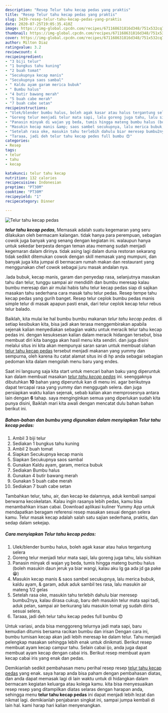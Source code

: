 ```yaml
---
description: "Resep Telur tahu kecap pedas yang praktis"
title: "Resep Telur tahu kecap pedas yang praktis"
slug: 3439-resep-telur-tahu-kecap-pedas-yang-praktis
date: 2020-07-25T19:05:35.410Z
image: https://img-global.cpcdn.com/recipes/671168631816d348/751x532cq70/telur-tahu-kecap-pedas-foto-resep-utama.jpg
thumbnail: https://img-global.cpcdn.com/recipes/671168631816d348/751x532cq70/telur-tahu-kecap-pedas-foto-resep-utama.jpg
cover: https://img-global.cpcdn.com/recipes/671168631816d348/751x532cq70/telur-tahu-kecap-pedas-foto-resep-utama.jpg
author: Milton Diaz
ratingvalue: 3.2
reviewcount: 4
recipeingredient:
- "3 biji telur"
- "1 bungkus tahu kuning"
- "2 buah tomat"
- "Secukupnya kecap manis"
- "Secukupnya saos sambal"
- " Kaldu ayam garam merica bubuk"
- " Bumbu halus"
- "4 butir bawang merah"
- "5 buah cabe merah"
- "7 buah cabe setan"
recipeinstructions:
- "Ulek/blender bumbu halus, boleh agak kasar atau halus tergantung selera"
- "Goreng telur menjadi telur mata sapi, lalu goreng juga tahu, lalu sisihkan"
- "Panasin minyak di wajan yg beda, tumis hingga mateng bumbu halus (boleh masukin daun jeruk ya biar wangi, kalau aku lg ga ada jd ga pake 😁)"
- "Masukin kecap manis &amp; saos sambel secukupnya, lalu merica bubuk, kaldu ayam, &amp; garam, aduk aduk sambil tes rasa, lalu masukin air mateng 1/2 gelas"
- "Setelah rasa oke, masukin tahu terlebih dahulu biar meresep bumbu2nya, kalau dirasa cukup, baru deh masukin telur mata sapi tadi, aduk pelan, sampai air berkurang lalu masukin tomat yg sudah diiris sesuai selera,"
- "Taraaa, jadi deh telur tahu kecap pedes full bumbu 😍"
categories:
- Resep
tags:
- telur
- tahu
- kecap

katakunci: telur tahu kecap 
nutrition: 132 calories
recipecuisine: Indonesian
preptime: "PT30M"
cooktime: "PT30M"
recipeyield: "1"
recipecategory: Dinner

---
```



![Telur tahu kecap pedas](https://img-global.cpcdn.com/recipes/671168631816d348/751x532cq70/telur-tahu-kecap-pedas-foto-resep-utama.jpg)

<b><i>telur tahu kecap pedas</i></b>, Memasak adalah suatu kegemaran yang seru dilakukan oleh bermacam kalangan. tidak hanya para perempuan, sebagian cowok juga banyak yang senang dengan kegiatan ini. walaupun hanya untuk sekedar berpesta dengan teman atau memang sudah menjadi kegemaran dalam dirinya. tidak asing lagi dalam dunia restoran sekarang tidak sedikit ditemukan cowok dengan skill memasak yang mumpuni, dan banyak juga kita jumpai di bermacam rumah makan dan restaurant yang menggunakan chef cowok sebagai juru masak andalan nya.

.lada bubuk, kecap manis, garam dan penyedap rasa, selanjutnya masukan tahu dan telur, tunggu sampai air mendidih dan bumbu meresap kalau bumbu meresap dan air mulai habis tahu telur kecap pedas siap di sajikan masakan tahu sederhana cara masak tahu telur pedas. Resep tempe tahu kecap pedas yang gurih banget. Resep telur ceplok bumbu pedas manis simple telur di masak apapun pasti enak, dari telur ceplok kecap telur rebus telur balado.

Baiklah, kita mulai ke hal bumbu bumbu makanan <i>telur tahu kecap pedas</i>. di setiap kesibukan kita, bisa jadi akan terasa menggembirakan apabila sejenak kalian menyediakan sebagian waktu untuk meracik telur tahu kecap pedas ini. dengan kesuksesan kalian dalam meracik hidangan tersebut, bisa membuat diri kita bangga akan hasil menu kita sendiri. dan juga disini melalui situs ini kita akan mempunyai saran saran untuk membuat olahan <u>telur tahu kecap pedas</u> tersebut menjadi makanan yang yummy dan sempurna, oleh karena itu catat alamat situs ini di hp anda sebagai sebagian pedoman kita dalam mengolah menu baru yang endes.


Saat ini langsung saja kita start untuk mencari bahan baku yang diperuntuk kan dalam membuat masakan <u><i>telur tahu kecap pedas</i></u> ini. seenggaknya dibutuhkan <b>10</b> bahan yang diperuntuk kan di menu ini. agar berikutnya dapat tercapai rasa yang yummy dan menggugah selera. dan juga persiapkan waktu kalian sejenak, sebab kalian akan memprosesnya antara lain dengan <b>6</b> tahap. saya menginginkan semua yang diperlukan sudah kita punya disini, Baiklah mari kita awali dengan mencatat dulu bahan bahan berikut ini.

<!--inarticleads1-->

##### Bahan-bahan dan bumbu yang digunakan dalam menyiapkan Telur tahu kecap pedas:

1. Ambil 3 biji telur
1. Sediakan 1 bungkus tahu kuning
1. Ambil 2 buah tomat
1. Siapkan Secukupnya kecap manis
1. Siapkan Secukupnya saos sambal
1. Gunakan  Kaldu ayam, garam, merica bubuk
1. Sediakan  Bumbu halus
1. Gunakan 4 butir bawang merah
1. Gunakan 5 buah cabe merah
1. Sediakan 7 buah cabe setan


Tambahkan telur, tahu, air, dan kecap ke dalamnya, aduk kembali sampai berwarna kecokelatan. Kalau ingin rasanya lebih pedas, kamu bisa menambahkan irisan cabai. Download aplikasi kuliner Yummy App untuk mendapatkan beragam referensi resep masakan sesuai dengan selera kamu. Telur masak kecap adalah salah satu sajian sederhana, praktis, dan sedap dalam sekejap. 

<!--inarticleads2-->

##### Cara menyiapkan Telur tahu kecap pedas:

1. Ulek/blender bumbu halus, boleh agak kasar atau halus tergantung selera
1. Goreng telur menjadi telur mata sapi, lalu goreng juga tahu, lalu sisihkan
1. Panasin minyak di wajan yg beda, tumis hingga mateng bumbu halus (boleh masukin daun jeruk ya biar wangi, kalau aku lg ga ada jd ga pake 😁)
1. Masukin kecap manis &amp; saos sambel secukupnya, lalu merica bubuk, kaldu ayam, &amp; garam, aduk aduk sambil tes rasa, lalu masukin air mateng 1/2 gelas
1. Setelah rasa oke, masukin tahu terlebih dahulu biar meresep bumbu2nya, kalau dirasa cukup, baru deh masukin telur mata sapi tadi, aduk pelan, sampai air berkurang lalu masukin tomat yg sudah diiris sesuai selera,
1. Taraaa, jadi deh telur tahu kecap pedes full bumbu 😍


Untuk variasi, anda bisa menggoreng telurnya jadi mata sapi, baru kemudian ditumis bersama racikan bumbu dan irisan Dengan cara ini, bumbu tumisan kecap akan jadi lebih meresap ke dalam telur. Tahu menjadi pelengkap masakan sehingga lebih enak untuk dinikmati. Berikut resep membuat ayam kecap campur tahu. Selain cabai ijo, anda juga dapat membuat ayam kecap dengan cabai iris. Berikut resep membuat ayam kecap cabai iris yang enak dan pedas. 

Demikianlah sedikit pembahasan menu perihal resep resep <u>telur tahu kecap pedas</u> yang enak. saya harap anda bisa paham dengan pembahasan diatas, dan anda dapat memasak lagi di lain waktu untuk di hidangkan dalam bermacam kegiatan keluarga atau kolega kamu. kita bisa menyesuaikan resep resep yang ditampilkan diatas selaras dengan harapan anda, sehingga menu <b>telur tahu kecap pedas</b> ini dapat menjadi lebih lezat dan nikmat lagi. demikianlah penjabaran singkat ini, sampai jumpa kembali di lain hal. kami harap hari kalian menyenangkan.
